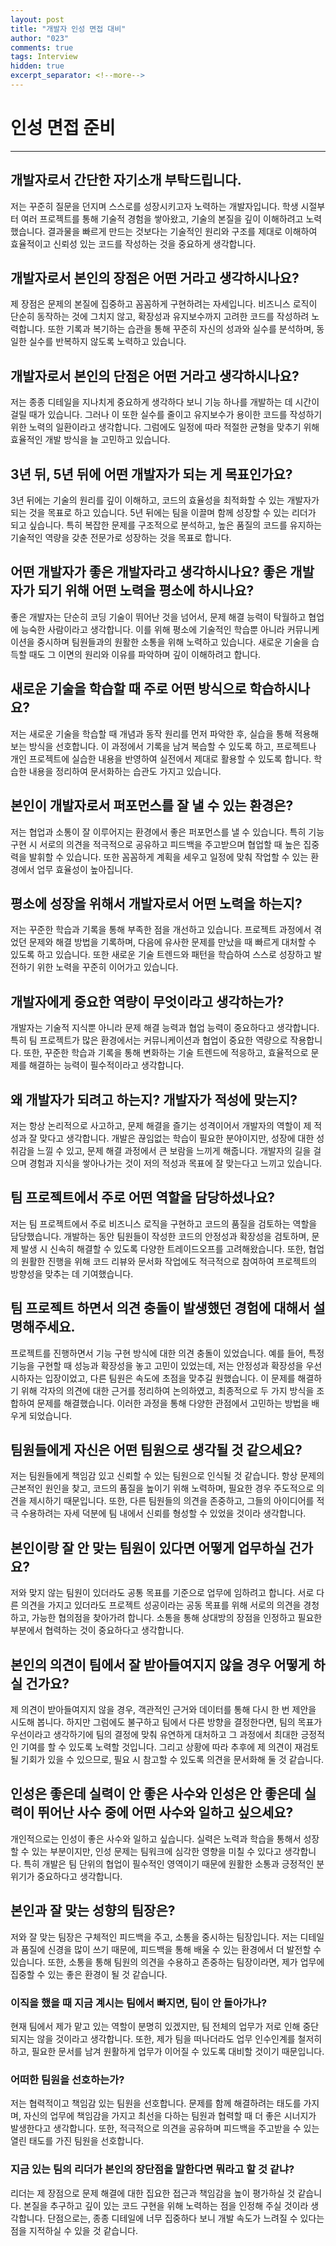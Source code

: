 ```yaml
---
layout: post
title: "개발자 인성 면접 대비"
author: "023"
comments: true
tags: Interview
hidden: true
excerpt_separator: <!--more-->
---
```

# 인성 면접 준비
<hr>

## 개발자로서 간단한 자기소개 부탁드립니다.
저는 꾸준히 질문을 던지며 스스로를 성장시키고자 노력하는 개발자입니다. 
학생 시절부터 여러 프로젝트를 통해 기술적 경험을 쌓아왔고, 기술의 본질을 깊이 이해하려고 노력했습니다. 
결과물을 빠르게 만드는 것보다는 기술적인 원리와 구조를 제대로 이해하여 효율적이고 신뢰성 있는 코드를 작성하는 것을 중요하게 생각합니다.

## 개발자로서 본인의 장점은 어떤 거라고 생각하시나요?
제 장점은 문제의 본질에 집중하고 꼼꼼하게 구현하려는 자세입니다. 
비즈니스 로직이 단순히 동작하는 것에 그치지 않고, 확장성과 유지보수까지 고려한 코드를 작성하려 노력합니다. 
또한 기록과 복기하는 습관을 통해 꾸준히 자신의 성과와 실수를 분석하며, 동일한 실수를 반복하지 않도록 노력하고 있습니다.

## 개발자로서 본인의 단점은 어떤 거라고 생각하시나요?
저는 종종 디테일을 지나치게 중요하게 생각하다 보니 기능 하나를 개발하는 데 시간이 걸릴 때가 있습니다. 
그러나 이 또한 실수를 줄이고 유지보수가 용이한 코드를 작성하기 위한 노력의 일환이라고 생각합니다. 
그럼에도 일정에 따라 적절한 균형을 맞추기 위해 효율적인 개발 방식을 늘 고민하고 있습니다.

## 3년 뒤, 5년 뒤에 어떤 개발자가 되는 게 목표인가요?
3년 뒤에는 기술의 원리를 깊이 이해하고, 코드의 효율성을 최적화할 수 있는 개발자가 되는 것을 목표로 하고 있습니다. 
5년 뒤에는 팀을 이끌며 함께 성장할 수 있는 리더가 되고 싶습니다. 
특히 복잡한 문제를 구조적으로 분석하고, 높은 품질의 코드를 유지하는 기술적인 역량을 갖춘 전문가로 성장하는 것을 목표로 합니다.

## 어떤 개발자가 좋은 개발자라고 생각하시나요? 좋은 개발자가 되기 위해 어떤 노력을 평소에 하시나요?
좋은 개발자는 단순히 코딩 기술이 뛰어난 것을 넘어서, 문제 해결 능력이 탁월하고 협업에 능숙한 사람이라고 생각합니다. 
이를 위해 평소에 기술적인 학습뿐 아니라 커뮤니케이션을 중시하며 팀원들과의 원활한 소통을 위해 노력하고 있습니다. 
새로운 기술을 습득할 때도 그 이면의 원리와 이유를 파악하며 깊이 이해하려고 합니다.

## 새로운 기술을 학습할 때 주로 어떤 방식으로 학습하시나요?
저는 새로운 기술을 학습할 때 개념과 동작 원리를 먼저 파악한 후, 실습을 통해 적용해 보는 방식을 선호합니다. 
이 과정에서 기록을 남겨 복습할 수 있도록 하고, 프로젝트나 개인 프로젝트에 실습한 내용을 반영하여 실전에서 제대로 활용할 수 있도록 합니다. 
학습한 내용을 정리하여 문서화하는 습관도 가지고 있습니다.

## 본인이 개발자로서 퍼포먼스를 잘 낼 수 있는 환경은?
저는 협업과 소통이 잘 이루어지는 환경에서 좋은 퍼포먼스를 낼 수 있습니다. 
특히 기능 구현 시 서로의 의견을 적극적으로 공유하고 피드백을 주고받으며 협업할 때 높은 집중력을 발휘할 수 있습니다. 
또한 꼼꼼하게 계획을 세우고 일정에 맞춰 작업할 수 있는 환경에서 업무 효율성이 높아집니다.

## 평소에 성장을 위해서 개발자로서 어떤 노력을 하는지?
저는 꾸준한 학습과 기록을 통해 부족한 점을 개선하고 있습니다. 
프로젝트 과정에서 겪었던 문제와 해결 방법을 기록하며, 다음에 유사한 문제를 만났을 때 빠르게 대처할 수 있도록 하고 있습니다. 
또한 새로운 기술 트렌드와 패턴을 학습하여 스스로 성장하고 발전하기 위한 노력을 꾸준히 이어가고 있습니다.

## 개발자에게 중요한 역량이 무엇이라고 생각하는가?
개발자는 기술적 지식뿐 아니라 문제 해결 능력과 협업 능력이 중요하다고 생각합니다. 
특히 팀 프로젝트가 많은 환경에서는 커뮤니케이션과 협업이 중요한 역량으로 작용합니다. 
또한, 꾸준한 학습과 기록을 통해 변화하는 기술 트렌드에 적응하고, 효율적으로 문제를 해결하는 능력이 필수적이라고 생각합니다.

## 왜 개발자가 되려고 하는지? 개발자가 적성에 맞는지?
저는 항상 논리적으로 사고하고, 문제 해결을 즐기는 성격이어서 개발자의 역할이 제 적성과 잘 맞다고 생각합니다. 
개발은 끊임없는 학습이 필요한 분야이지만, 성장에 대한 성취감을 느낄 수 있고, 문제 해결 과정에서 큰 보람을 느끼게 해줍니다. 
개발자의 길을 걸으며 경험과 지식을 쌓아나가는 것이 저의 적성과 목표에 잘 맞는다고 느끼고 있습니다.

## 팀 프로젝트에서 주로 어떤 역할을 담당하셨나요?
저는 팀 프로젝트에서 주로 비즈니스 로직을 구현하고 코드의 품질을 검토하는 역할을 담당했습니다. 
개발하는 동안 팀원들이 작성한 코드의 안정성과 확장성을 검토하며, 문제 발생 시 신속히 해결할 수 있도록 다양한 트레이드오프를 고려해왔습니다. 
또한, 협업의 원활한 진행을 위해 코드 리뷰와 문서화 작업에도 적극적으로 참여하여 프로젝트의 방향성을 맞추는 데 기여했습니다.

## 팀 프로젝트 하면서 의견 충돌이 발생했던 경험에 대해서 설명해주세요.
프로젝트를 진행하면서 기능 구현 방식에 대한 의견 충돌이 있었습니다. 
예를 들어, 특정 기능을 구현할 때 성능과 확장성을 놓고 고민이 있었는데, 저는 안정성과 확장성을 우선시하자는 입장이었고, 다른 팀원은 속도에 초점을 맞추길 원했습니다. 
이 문제를 해결하기 위해 각자의 의견에 대한 근거를 정리하여 논의하였고, 최종적으로 두 가지 방식을 조합하여 문제를 해결했습니다. 
이러한 과정을 통해 다양한 관점에서 고민하는 방법을 배우게 되었습니다.

## 팀원들에게 자신은 어떤 팀원으로 생각될 것 같으세요?
저는 팀원들에게 책임감 있고 신뢰할 수 있는 팀원으로 인식될 것 같습니다. 
항상 문제의 근본적인 원인을 찾고, 코드의 품질을 높이기 위해 노력하며, 필요한 경우 주도적으로 의견을 제시하기 때문입니다. 
또한, 다른 팀원들의 의견을 존중하고, 그들의 아이디어를 적극 수용하려는 자세 덕분에 팀 내에서 신뢰를 형성할 수 있었을 것이라 생각합니다.

## 본인이랑 잘 안 맞는 팀원이 있다면 어떻게 업무하실 건가요?
저와 맞지 않는 팀원이 있더라도 공통 목표를 기준으로 업무에 임하려고 합니다. 
서로 다른 의견을 가지고 있더라도 프로젝트 성공이라는 공동 목표를 위해 서로의 의견을 경청하고, 가능한 협의점을 찾아가려 합니다. 
소통을 통해 상대방의 장점을 인정하고 필요한 부분에서 협력하는 것이 중요하다고 생각합니다.

## 본인의 의견이 팀에서 잘 받아들여지지 않을 경우 어떻게 하실 건가요?
제 의견이 받아들여지지 않을 경우, 객관적인 근거와 데이터를 통해 다시 한 번 제안을 시도해 봅니다. 
하지만 그럼에도 불구하고 팀에서 다른 방향을 결정한다면, 팀의 목표가 우선이라고 생각하기에 팀의 결정에 맞춰 유연하게 대처하고 그 과정에서 최대한 긍정적인 기여를 할 수 있도록 노력할 것입니다. 
그리고 상황에 따라 추후에 제 의견이 재검토될 기회가 있을 수 있으므로, 필요 시 참고할 수 있도록 의견을 문서화해 둘 것 같습니다.

## 인성은 좋은데 실력이 안 좋은 사수와 인성은 안 좋은데 실력이 뛰어난 사수 중에 어떤 사수와 일하고 싶으세요?
개인적으로는 인성이 좋은 사수와 일하고 싶습니다. 
실력은 노력과 학습을 통해서 성장할 수 있는 부분이지만, 인성 문제는 팀워크에 심각한 영향을 미칠 수 있다고 생각합니다. 
특히 개발은 팀 단위의 협업이 필수적인 영역이기 때문에 원활한 소통과 긍정적인 분위기가 중요하다고 생각합니다.

## 본인과 잘 맞는 성향의 팀장은?
저와 잘 맞는 팀장은 구체적인 피드백을 주고, 소통을 중시하는 팀장입니다. 
저는 디테일과 품질에 신경을 많이 쓰기 때문에, 피드백을 통해 배울 수 있는 환경에서 더 발전할 수 있습니다. 
또한, 소통을 통해 팀원의 의견을 수용하고 존중하는 팀장이라면, 제가 업무에 집중할 수 있는 좋은 환경이 될 것 같습니다.

### 이직을 했을 때 지금 계시는 팀에서 빠지면, 팀이 안 돌아가나?
현재 팀에서 제가 맡고 있는 역할이 분명히 있겠지만, 팀 전체의 업무가 저로 인해 중단되지는 않을 것이라고 생각합니다. 
또한, 제가 팀을 떠나더라도 업무 인수인계를 철저히 하고, 필요한 문서를 남겨 원활하게 업무가 이어질 수 있도록 대비할 것이기 때문입니다.

### 어떠한 팀원을 선호하는가?
저는 협력적이고 책임감 있는 팀원을 선호합니다. 
문제를 함께 해결하려는 태도를 가지며, 자신의 업무에 책임감을 가지고 최선을 다하는 팀원과 협력할 때 더 좋은 시너지가 발생한다고 생각합니다. 
또한, 적극적으로 의견을 공유하며 피드백을 주고받을 수 있는 열린 태도를 가진 팀원을 선호합니다.

### 지금 있는 팀의 리더가 본인의 장단점을 말한다면 뭐라고 할 것 같냐?
리더는 제 장점으로 문제 해결에 대한 집요한 접근과 책임감을 높이 평가하실 것 같습니다. 
본질을 추구하고 깊이 있는 코드 구현을 위해 노력하는 점을 인정해 주실 것이라 생각합니다. 
단점으로는, 종종 디테일에 너무 집중하다 보니 개발 속도가 느려질 수 있다는 점을 지적하실 수 있을 것 같습니다.